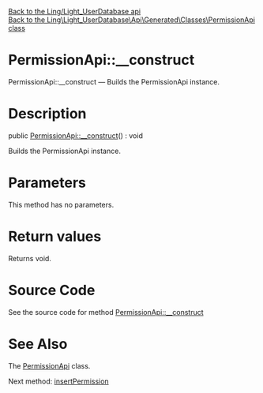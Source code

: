 [Back to the Ling/Light_UserDatabase api](https://github.com/lingtalfi/Light_UserDatabase/blob/master/doc/api/Ling/Light_UserDatabase.md)<br>
[Back to the Ling\Light_UserDatabase\Api\Generated\Classes\PermissionApi class](https://github.com/lingtalfi/Light_UserDatabase/blob/master/doc/api/Ling/Light_UserDatabase/Api/Generated/Classes/PermissionApi.md)


PermissionApi::__construct
================



PermissionApi::__construct — Builds the PermissionApi instance.




Description
================


public [PermissionApi::__construct](https://github.com/lingtalfi/Light_UserDatabase/blob/master/doc/api/Ling/Light_UserDatabase/Api/Generated/Classes/PermissionApi/__construct.md)() : void




Builds the PermissionApi instance.




Parameters
================

This method has no parameters.


Return values
================

Returns void.








Source Code
===========
See the source code for method [PermissionApi::__construct](https://github.com/lingtalfi/Light_UserDatabase/blob/master/Api/Generated/Classes/PermissionApi.php#L28-L32)


See Also
================

The [PermissionApi](https://github.com/lingtalfi/Light_UserDatabase/blob/master/doc/api/Ling/Light_UserDatabase/Api/Generated/Classes/PermissionApi.md) class.

Next method: [insertPermission](https://github.com/lingtalfi/Light_UserDatabase/blob/master/doc/api/Ling/Light_UserDatabase/Api/Generated/Classes/PermissionApi/insertPermission.md)<br>

